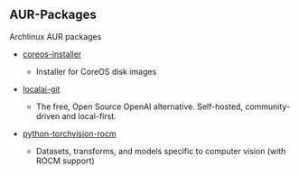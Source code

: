 ## AUR-Packages

Archlinux AUR packages

- [coreos-installer](coreos-installer)
    - Installer for CoreOS disk images
- [localai-git](localai-git)
    - The free, Open Source OpenAI alternative. Self-hosted, community-driven and local-first.

- [python-torchvision-rocm](https://github.com/rocm-arch/python-torchvision-rocm)
    - Datasets, transforms, and models specific to computer vision (with ROCM support)
